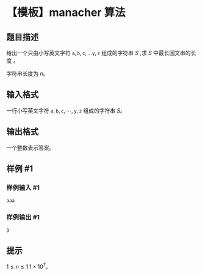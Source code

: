 # 【模板】manacher 算法

## 题目描述

给出一个只由小写英文字符 $\texttt a,\texttt b,\texttt c,\ldots\texttt y,\texttt z$ 组成的字符串 $S$ ,求 $S$ 中最长回文串的长度 。

字符串长度为 $n$。

## 输入格式

一行小写英文字符 $\texttt a,\texttt b,\texttt c,\cdots,\texttt y,\texttt z$ 组成的字符串 $S$。

## 输出格式

一个整数表示答案。


## 样例 #1

### 样例输入 #1
```
aaa
```

### 样例输出 #1

```
3
```

## 提示

$1\le n\le 1.1\times 10^7$。
